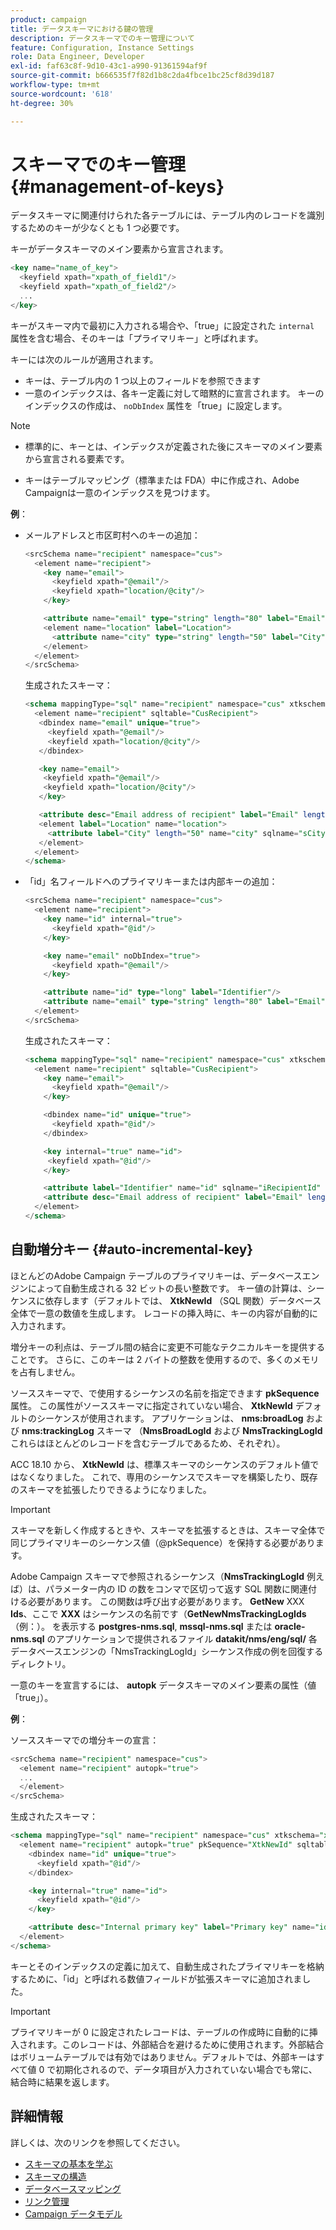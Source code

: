 ```yaml
---
product: campaign
title: データスキーマにおける鍵の管理
description: データスキーマでのキー管理について
feature: Configuration, Instance Settings
role: Data Engineer, Developer
exl-id: faf63c8f-9d10-43c1-a990-91361594af9f
source-git-commit: b666535f7f82d1b8c2da4fbce1bc25cf8d39d187
workflow-type: tm+mt
source-wordcount: '618'
ht-degree: 30%

---
```


# スキーマでのキー管理 {#management-of-keys}

データスキーマに関連付けられた各テーブルには、テーブル内のレコードを識別するためのキーが少なくとも 1 つ必要です。

キーがデータスキーマのメイン要素から宣言されます。

```sql
<key name="name_of_key">
  <keyfield xpath="xpath_of_field1"/>
  <keyfield xpath="xpath_of_field2"/>
  ...
</key>
```

キーがスキーマ内で最初に入力される場合や、「true」に設定された `internal` 属性を含む場合、そのキーは「プライマリキー」と呼ばれます。

キーには次のルールが適用されます。

* キーは、テーブル内の 1 つ以上のフィールドを参照できます
* 一意のインデックスは、各キー定義に対して暗黙的に宣言されます。 キーのインデックスの作成は、 `noDbIndex` 属性を「true」に設定します。

>[!NOTE]
>
>* 標準的に、キーとは、インデックスが定義された後にスキーマのメイン要素から宣言される要素です。
>
>* キーはテーブルマッピング（標準または FDA）中に作成され、Adobe Campaignは一意のインデックスを見つけます。

**例**：

* メールアドレスと市区町村へのキーの追加：

  ```sql
  <srcSchema name="recipient" namespace="cus">
    <element name="recipient">
      <key name="email">
        <keyfield xpath="@email"/> 
        <keyfield xpath="location/@city"/> 
      </key>
  
      <attribute name="email" type="string" length="80" label="Email" desc="Email address of recipient"/>
      <element name="location" label="Location">
        <attribute name="city" type="string" length="50" label="City" userEnum="city"/>
      </element>
    </element>
  </srcSchema>
  ```

  生成されたスキーマ：

  ```sql
  <schema mappingType="sql" name="recipient" namespace="cus" xtkschema="xtk:schema">  
    <element name="recipient" sqltable="CusRecipient">    
     <dbindex name="email" unique="true">      
       <keyfield xpath="@email"/>      
       <keyfield xpath="location/@city"/>    
     </dbindex>    
  
     <key name="email">      
      <keyfield xpath="@email"/>      
      <keyfield xpath="location/@city"/>    
     </key>    
  
     <attribute desc="Email address of recipient" label="Email" length="80" name="email" sqlname="sEmail" type="string"/>    
     <element label="Location" name="location">      
       <attribute label="City" length="50" name="city" sqlname="sCity" type="string" userEnum="city"/>    
     </element>  
    </element>
  </schema>
  ```

* 「id」名フィールドへのプライマリキーまたは内部キーの追加：

  ```sql
  <srcSchema name="recipient" namespace="cus">
    <element name="recipient">
      <key name="id" internal="true">
        <keyfield xpath="@id"/> 
      </key>
  
      <key name="email" noDbIndex="true">
        <keyfield xpath="@email"/> 
      </key>
  
      <attribute name="id" type="long" label="Identifier"/>
      <attribute name="email" type="string" length="80" label="Email" desc="Email address of recipient"/>
    </element>
  </srcSchema>
  ```

  生成されたスキーマ：

  ```sql
  <schema mappingType="sql" name="recipient" namespace="cus" xtkschema="xtk:schema">  
    <element name="recipient" sqltable="CusRecipient">    
      <key name="email">      
        <keyfield xpath="@email"/>    
      </key>    
  
      <dbindex name="id" unique="true">      
        <keyfield xpath="@id"/>    
      </dbindex>    
  
      <key internal="true" name="id">      
       <keyfield xpath="@id"/>    
      </key>    
  
      <attribute label="Identifier" name="id" sqlname="iRecipientId" type="long"/>    
      <attribute desc="Email address of recipient" label="Email" length="80" name="email" sqlname="sEmail" type="string"/>  
    </element>
  </schema>
  ```

## 自動増分キー {#auto-incremental-key}

ほとんどのAdobe Campaign テーブルのプライマリキーは、データベースエンジンによって自動生成される 32 ビットの長い整数です。 キー値の計算は、シーケンスに依存します（デフォルトでは、 **XtkNewId** （SQL 関数）データベース全体で一意の数値を生成します。 レコードの挿入時に、キーの内容が自動的に入力されます。

増分キーの利点は、テーブル間の結合に変更不可能なテクニカルキーを提供することです。 さらに、このキーは 2 バイトの整数を使用するので、多くのメモリを占有しません。

ソーススキーマで、で使用するシーケンスの名前を指定できます **pkSequence** 属性。 この属性がソーススキーマに指定されていない場合、 **XtkNewId** デフォルトのシーケンスが使用されます。 アプリケーションは、 **nms:broadLog** および **nms:trackingLog** スキーマ （**NmsBroadLogId** および **NmsTrackingLogId** これらはほとんどのレコードを含むテーブルであるため、それぞれ）。

ACC 18.10 から、 **XtkNewId** は、標準スキーマのシーケンスのデフォルト値ではなくなりました。 これで、専用のシーケンスでスキーマを構築したり、既存のスキーマを拡張したりできるようになりました。

>[!IMPORTANT]
>
>スキーマを新しく作成するときや、スキーマを拡張するときは、スキーマ全体で同じプライマリキーのシーケンス値（@pkSequence）を保持する必要があります。

Adobe Campaign スキーマで参照されるシーケンス（**NmsTrackingLogId** 例えば）は、パラメーター内の ID の数をコンマで区切って返す SQL 関数に関連付ける必要があります。 この関数は呼び出す必要があります。 **GetNew** XXX **Ids**、ここで **XXX** はシーケンスの名前です（**GetNewNmsTrackingLogIds** （例：）。 を表示する **postgres-nms.sql**, **mssql-nms.sql** または **oracle-nms.sql** のアプリケーションで提供されるファイル **datakit/nms/eng/sql/** 各データベースエンジンの「NmsTrackingLogId」シーケンス作成の例を回復するディレクトリ。

一意のキーを宣言するには、 **autopk** データスキーマのメイン要素の属性（値「true」）。

**例**：

ソーススキーマでの増分キーの宣言：

```sql
<srcSchema name="recipient" namespace="cus">
  <element name="recipient" autopk="true">
  ...
  </element>
</srcSchema>
```

生成されたスキーマ：

```sql
<schema mappingType="sql" name="recipient" namespace="cus" xtkschema="xtk:schema">  
  <element name="recipient" autopk="true" pkSequence="XtkNewId" sqltable="CusRecipient"> 
    <dbindex name="id" unique="true">
      <keyfield xpath="@id"/>
    </dbindex>

    <key internal="true" name="id">
      <keyfield xpath="@id"/>
    </key>

    <attribute desc="Internal primary key" label="Primary key" name="id" sqlname="iRecipientId" type="long"/>
  </element>
</schema>
```

キーとそのインデックスの定義に加えて、自動生成されたプライマリキーを格納するために、「id」と呼ばれる数値フィールドが拡張スキーマに追加されました。

>[!IMPORTANT]
>
>プライマリキーが 0 に設定されたレコードは、テーブルの作成時に自動的に挿入されます。このレコードは、外部結合を避けるために使用されます。外部結合はボリュームテーブルでは有効ではありません。デフォルトでは、外部キーはすべて値 0 で初期化されるので、データ項目が入力されていない場合でも常に、結合時に結果を返します。


## 詳細情報

詳しくは、次のリンクを参照してください。

* [スキーマの基本を学ぶ](about-schema-reference.md)
* [スキーマの構造](schema-structure.md)
* [データベースマッピング](database-mapping.md)
* [リンク管理](database-links.md)
* [Campaign データモデル](about-data-model.md)
